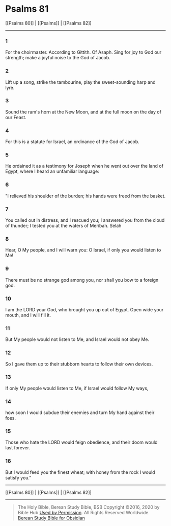 # Psalms 81

[[Psalms 80]] | [[Psalms]] | [[Psalms 82]]

---

### 1
For the choirmaster. According to Gittith. Of Asaph. Sing for joy to God our strength; make a joyful noise to the God of Jacob.

### 2
Lift up a song, strike the tambourine, play the sweet-sounding harp and lyre.

### 3
Sound the ram's horn at the New Moon, and at the full moon on the day of our Feast.

### 4
For this is a statute for Israel, an ordinance of the God of Jacob.

### 5
He ordained it as a testimony for Joseph when he went out over the land of Egypt, where I heard an unfamiliar language:

### 6
"I relieved his shoulder of the burden; his hands were freed from the basket.

### 7
You called out in distress, and I rescued you; I answered you from the cloud of thunder; I tested you at the waters of Meribah. Selah

### 8
Hear, O My people, and I will warn you: O Israel, if only you would listen to Me!

### 9
There must be no strange god among you, nor shall you bow to a foreign god.

### 10
I am the LORD your God, who brought you up out of Egypt. Open wide your mouth, and I will fill it.

### 11
But My people would not listen to Me, and Israel would not obey Me.

### 12
So I gave them up to their stubborn hearts to follow their own devices.

### 13
If only My people would listen to Me, if Israel would follow My ways,

### 14
how soon I would subdue their enemies and turn My hand against their foes.

### 15
Those who hate the LORD would feign obedience, and their doom would last forever.

### 16
But I would feed you the finest wheat; with honey from the rock I would satisfy you."

---

[[Psalms 80]] | [[Psalms]] | [[Psalms 82]]

---

> The Holy Bible, Berean Study Bible, BSB
> Copyright &copy;2016, 2020 by Bible Hub
> [Used by Permission](https://berean.bible/terms.htm). All Rights Reserved Worldwide.
> [Berean Study Bible for Obsidian](https://github.com/gapmiss/berean-study-bible-for-obsidian)</small>

